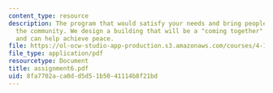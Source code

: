 ```yaml
---
content_type: resource
description: The program that would satisfy your needs and bring people together in
  the community. We design a building that will be a "coming together" celebration
  and can help achieve peace.
file: https://ol-ocw-studio-app-production.s3.amazonaws.com/courses/4-125a-architecture-studio-building-in-landscapes-fall-2005/8fa7702aca0dd5d51b5041114b8f21bd_assignment6.pdf
file_type: application/pdf
resourcetype: Document
title: assignment6.pdf
uid: 8fa7702a-ca0d-d5d5-1b50-41114b8f21bd
---
```

